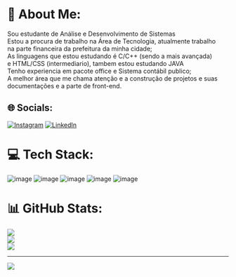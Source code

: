 # 💫 About Me:
Sou estudante de Análise e Desenvolvimento de Sistemas<br>Estou a procura de trabalho na Área de Tecnologia, atualmente trabalho <br>na parte financeira da prefeitura da minha cidade;<br>As linguagens que estou estudando é C/C++ (sendo a mais avançada)<br>e HTML/CSS (intermediario), tambem estou estudando JAVA<br>Tenho  experiencia em pacote office e Sistema contábil publico;<br>A melhor área que me chama atenção e a construção de projetos e suas documentações e a parte de front-end.<br> 


## 🌐 Socials:
[![Instagram](https://img.shields.io/badge/Instagram-%23E4405F.svg?logo=Instagram&logoColor=white)](https://instagram.com/@bels.teodoro) [![LinkedIn](https://img.shields.io/badge/LinkedIn-%230077B5.svg?logo=linkedin&logoColor=white)](https://linkedin.com/in/https://www.linkedin.com/in/isabel-teodoro-4725a0266) 

# 💻 Tech Stack:
![image](https://github.com/IsabelTeodoro/IsabelTeodoro/assets/139363382/98952bb0-6f3b-419f-b608-4a8ea4a7feee) ![image](https://github.com/IsabelTeodoro/IsabelTeodoro/assets/139363382/38605360-f21d-4a26-ac93-6ec2de55de65) ![image](https://github.com/IsabelTeodoro/IsabelTeodoro/assets/139363382/8de99795-2271-47ba-860f-0769f45a5326) ![image](https://github.com/IsabelTeodoro/IsabelTeodoro/assets/139363382/aa777c8a-f2d8-4238-87e3-e92888061fa5) ![image](https://github.com/IsabelTeodoro/IsabelTeodoro/assets/139363382/408d490f-d988-4add-a8ff-ccd566e945ec)





# 📊 GitHub Stats:
![](https://github-readme-stats.vercel.app/api?username=IsabelTeodoro&theme=dracula&hide_border=false&include_all_commits=false&count_private=false)<br/>
![](https://github-readme-streak-stats.herokuapp.com/?user=IsabelTeodoro&theme=dracula&hide_border=false)<br/>
![](https://github-readme-stats.vercel.app/api/top-langs/?username=IsabelTeodoro&theme=dracula&hide_border=false&include_all_commits=false&count_private=false&layout=compact)

---
[![](https://visitcount.itsvg.in/api?id=IsabelTeodoro&icon=0&color=0)](https://visitcount.itsvg.in)

<!-- Proudly created with GPRM ( https://gprm.itsvg.in ) -->
